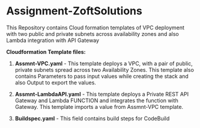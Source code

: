 # Assignment-ZoftSolutions
This Repository contains Cloud formation templates of VPC deployment with two public and private subnets across availability zones and also Lambda integration with API Gateway

**Cloudformation Template files:**


1) **Assmnt-VPC.yaml** - This template deploys a VPC, with a pair of public, private subnets spread across two Availability Zones.
   This template also contains Parameters to pass input values while creating the stack and also Output to export the values.

2) **Assmnt-LambdaAPI.yaml** - This template deploys a Private REST API Gateway and Lambda FUNCTION and integrates the function with Gateway. This template imports a value from Assmnt-VPC template.

3) **Buildspec.yaml** - This field contains build steps for CodeBuild
